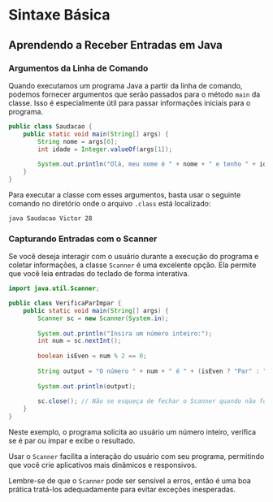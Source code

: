 # Sintaxe Básica

## Aprendendo a Receber Entradas em Java

### Argumentos da Linha de Comando

Quando executamos um programa Java a partir da linha de comando, podemos fornecer argumentos que serão passados para o método `main` da classe. Isso é especialmente útil para passar informações iniciais para o programa.

```java
public class Saudacao {
    public static void main(String[] args) {
        String nome = args[0];
        int idade = Integer.valueOf(args[1]);
        
        System.out.println("Olá, meu nome é " + nome + " e tenho " + idade + " anos.");
    }
}
```

Para executar a classe com esses argumentos, basta usar o seguinte comando no diretório onde o arquivo `.class` está localizado:

```
java Saudacao Victor 28
```

### Capturando Entradas com o Scanner

Se você deseja interagir com o usuário durante a execução do programa e coletar informações, a classe `Scanner` é uma excelente opção. Ela permite que você leia entradas do teclado de forma interativa.

```java
import java.util.Scanner;

public class VerificaParImpar {
    public static void main(String[] args) {
        Scanner sc = new Scanner(System.in);
        
        System.out.println("Insira um número inteiro:");
        int num = sc.nextInt();
        
        boolean isEven = num % 2 == 0;
        
        String output = "O número " + num + " é " + (isEven ? "Par" : "Ímpar");
        
        System.out.println(output);
        
        sc.close(); // Não se esqueça de fechar o Scanner quando não for mais necessário.
    }
}
```

Neste exemplo, o programa solicita ao usuário um número inteiro, verifica se é par ou ímpar e exibe o resultado.

Usar o `Scanner` facilita a interação do usuário com seu programa, permitindo que você crie aplicativos mais dinâmicos e responsivos.

Lembre-se de que o `Scanner` pode ser sensível a erros, então é uma boa prática tratá-los adequadamente para evitar exceções inesperadas.